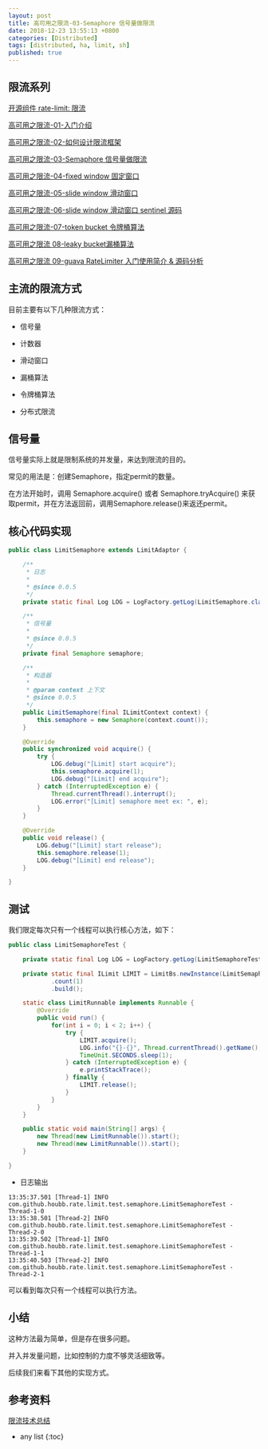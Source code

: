 ```yaml
---
layout: post
title: 高可用之限流-03-Semaphore 信号量做限流
date: 2018-12-23 13:55:13 +0800
categories: [Distributed]
tags: [distributed, ha, limit, sh]
published: true
---
```



## 限流系列

[开源组件 rate-limit: 限流](https://github.com/houbb/rate-limit/)

[高可用之限流-01-入门介绍](https://houbb.github.io/2018/12/23/ha-limit-01-basic)

[高可用之限流-02-如何设计限流框架](https://houbb.github.io/2018/12/23/ha-limit-02-how-to-design)

[高可用之限流-03-Semaphore 信号量做限流](https://houbb.github.io/2018/12/23/ha-limit-03-semaphore-in-java)

[高可用之限流-04-fixed window 固定窗口](https://houbb.github.io/2018/12/23/ha-limit-04-fixed-window)

[高可用之限流-05-slide window 滑动窗口](https://houbb.github.io/2018/12/23/ha-limit-05-slide-window)

[高可用之限流-06-slide window 滑动窗口 sentinel 源码](https://houbb.github.io/2018/12/23/ha-limit-06-slide-window-sources)

[高可用之限流-07-token bucket 令牌桶算法](https://houbb.github.io/2018/12/23/ha-limit-07-token-bucket)

[高可用之限流 08-leaky bucket漏桶算法](https://houbb.github.io/2018/12/23/ha-limit-08-leaky-bucket)

[高可用之限流 09-guava RateLimiter 入门使用简介 & 源码分析](https://houbb.github.io/2018/12/23/ha-limit-09-guava)


## 主流的限流方式

目前主要有以下几种限流方式：

- 信号量

- 计数器

- 滑动窗口

- 漏桶算法

- 令牌桶算法

- 分布式限流

## 信号量

信号量实际上就是限制系统的并发量，来达到限流的目的。

常见的用法是：创建Semaphore，指定permit的数量。

在方法开始时，调用 Semaphore.acquire() 或者 Semaphore.tryAcquire() 来获取permit，并在方法返回前，调用Semaphore.release()来返还permit。

## 核心代码实现

```java
public class LimitSemaphore extends LimitAdaptor {

    /**
     * 日志
     *
     * @since 0.0.5
     */
    private static final Log LOG = LogFactory.getLog(LimitSemaphore.class);

    /**
     * 信号量
     *
     * @since 0.0.5
     */
    private final Semaphore semaphore;

    /**
     * 构造器
     *
     * @param context 上下文
     * @since 0.0.5
     */
    public LimitSemaphore(final ILimitContext context) {
        this.semaphore = new Semaphore(context.count());
    }

    @Override
    public synchronized void acquire() {
        try {
            LOG.debug("[Limit] start acquire");
            this.semaphore.acquire(1);
            LOG.debug("[Limit] end acquire");
        } catch (InterruptedException e) {
            Thread.currentThread().interrupt();
            LOG.error("[Limit] semaphore meet ex: ", e);
        }
    }

    @Override
    public void release() {
        LOG.debug("[Limit] start release");
        this.semaphore.release(1);
        LOG.debug("[Limit] end release");
    }

}
```

## 测试

我们限定每次只有一个线程可以执行核心方法，如下：

```java
public class LimitSemaphoreTest {

    private static final Log LOG = LogFactory.getLog(LimitSemaphoreTest.class);

    private static final ILimit LIMIT = LimitBs.newInstance(LimitSemaphore.class)
            .count(1)
            .build();

    static class LimitRunnable implements Runnable {
        @Override
        public void run() {
            for(int i = 0; i < 2; i++) {
                try {
                    LIMIT.acquire();
                    LOG.info("{}-{}", Thread.currentThread().getName(), i);
                    TimeUnit.SECONDS.sleep(1);
                } catch (InterruptedException e) {
                    e.printStackTrace();
                } finally {
                    LIMIT.release();
                }
            }
        }
    }

    public static void main(String[] args) {
        new Thread(new LimitRunnable()).start();
        new Thread(new LimitRunnable()).start();
    }

}
```

- 日志输出

```
13:35:37.501 [Thread-1] INFO  com.github.houbb.rate.limit.test.semaphore.LimitSemaphoreTest - Thread-1-0
13:35:38.501 [Thread-2] INFO  com.github.houbb.rate.limit.test.semaphore.LimitSemaphoreTest - Thread-2-0
13:35:39.502 [Thread-1] INFO  com.github.houbb.rate.limit.test.semaphore.LimitSemaphoreTest - Thread-1-1
13:35:40.503 [Thread-2] INFO  com.github.houbb.rate.limit.test.semaphore.LimitSemaphoreTest - Thread-2-1
```

可以看到每次只有一个线程可以执行方法。

## 小结

这种方法最为简单，但是存在很多问题。

并入并发量问题，比如控制的力度不够灵活细致等。

后续我们来看下其他的实现方式。

## 参考资料

[限流技术总结](https://blog.wangqi.love/articles/Java/%E9%99%90%E6%B5%81%E6%8A%80%E6%9C%AF%E6%80%BB%E7%BB%93.html)

* any list
{:toc}